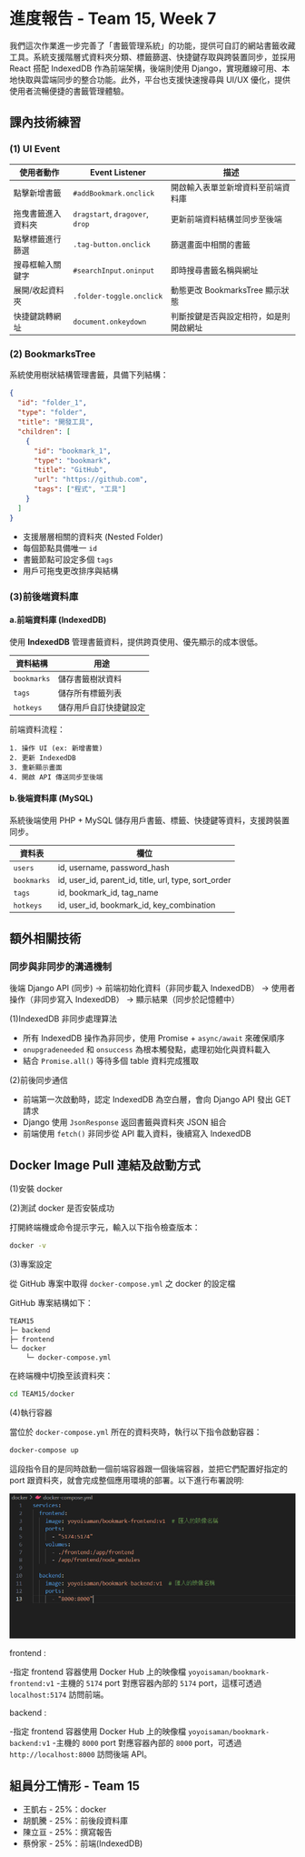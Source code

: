 # 進度報告 - Team 15, Week 7

我們這次作業進一步完善了「書籤管理系統」的功能，提供可自訂的網站書籤收藏工具。系統支援階層式資料夾分類、標籤篩選、快捷鍵存取與跨裝置同步，並採用 React 搭配 IndexedDB 作為前端架構，後端則使用 Django，實現離線可用、本地快取與雲端同步的整合功能。此外，平台也支援快速搜尋與 UI/UX 優化，提供使用者流暢便捷的書籤管理體驗。


## 課內技術練習

### (1) UI Event

| 使用者動作             | Event Listener                 | 描述 |
|------------------------|------------------------------|------|
| 點擊新增書籤           | `#addBookmark.onclick`       | 開啟輸入表單並新增資料至前端資料庫 |
| 拖曳書籤進入資料夾     | `dragstart`, `dragover`, `drop` | 更新前端資料結構並同步至後端 |
| 點擊標籤進行篩選       | `.tag-button.onclick`        | 篩選畫面中相關的書籤 |
| 搜尋框輸入關鍵字       | `#searchInput.oninput`       | 即時搜尋書籤名稱與網址 |
| 展開/收起資料夾        | `.folder-toggle.onclick`     | 動態更改 BookmarksTree 顯示狀態 |
| 快捷鍵跳轉網址         | `document.onkeydown`         | 判斷按鍵是否與設定相符，如是則開啟網址 |


### (2) BookmarksTree

系統使用樹狀結構管理書籤，具備下列結構：

```json
{
  "id": "folder_1",
  "type": "folder",
  "title": "開發工具",
  "children": [
    {
      "id": "bookmark_1",
      "type": "bookmark",
      "title": "GitHub",
      "url": "https://github.com",
      "tags": ["程式", "工具"]
    }
  ]
}
```

- 支援層層相關的資料夾 (Nested Folder)
- 每個節點具備唯一 `id`
- 書籤節點可設定多個 `tags`
- 用戶可拖曳更改排序與結構


### (3)前後端資料庫

#### a.前端資料庫 (IndexedDB)

使用 **IndexedDB** 管理書籤資料，提供跨頁使用、優先顯示的成本很低。

| 資料結構  | 用途                           |
|-----------|--------------------------------|
| `bookmarks` | 儲存書籤樹狀資料             |
| `tags`     | 儲存所有標籤列表               |
| `hotkeys`  | 儲存用戶自訂快捷鍵設定           |

前端資料流程：

```
1. 操作 UI (ex: 新增書籤)
2. 更新 IndexedDB
3. 重新顯示畫面
4. 開啟 API 傳送同步至後端
```


#### b.後端資料庫 (MySQL)

系統後端使用 PHP + MySQL 儲存用戶書籤、標籤、快捷鍵等資料，支援跨裝置同步。

| 資料表        | 欄位                                          |
|----------------|-----------------------------------------------|
| `users`        | id, username, password_hash                   |
| `bookmarks`    | id, user_id, parent_id, title, url, type, sort_order |
| `tags`         | id, bookmark_id, tag_name                     |
| `hotkeys`      | id, user_id, bookmark_id, key_combination     |



## 額外相關技術

### 同步與非同步的溝通機制
後端 Django API (同步) → 前端初始化資料（非同步載入 IndexedDB） → 使用者操作（非同步寫入 IndexedDB） → 顯示結果（同步於記憶體中）

(1)IndexedDB 非同步處理算法

- 所有 IndexedDB 操作為非同步，使用 Promise + `async/await` 來確保順序
- `onupgradeneeded` 和 `onsuccess` 為根本觸發點，處理初始化與資料載入
- 結合 `Promise.all()` 等待多個 table 資料完成獲取

(2)前後同步通信

- 前端第一次啟動時，認定 IndexedDB 為空白層，會向 Django API 發出 GET 請求
- Django 使用 `JsonResponse` 返回書籤與資料夾 JSON 組合
- 前端使用 `fetch()` 非同步從 API 載入資料，後續寫入 IndexedDB


## Docker Image Pull 連結及啟動方式

(1)安裝 docker

(2)測試 docker 是否安裝成功

打開終端機或命令提示字元，輸入以下指令檢查版本：

```bash
docker -v
```

(3)專案設定

從 GitHub 專案中取得 `docker-compose.yml` 之 docker 的設定檔

GitHub 專案結構如下：

```
TEAM15
├─ backend
├─ frontend
└─ docker
    └─ docker-compose.yml
```

在終端機中切換至該資料夾：

```bash
cd TEAM15/docker
```

(4)執行容器

當位於 `docker-compose.yml` 所在的資料夾時，執行以下指令啟動容器：

```bash
docker-compose up
```

這段指令目的是同時啟動一個前端容器跟一個後端容器，並把它們配置好指定的 port 跟資料夾，就會完成整個應用環境的部署。以下進行布署說明:

![img1](./report_imgs/Week07/img1.png)

frontend :

-指定 frontend 容器使用 Docker Hub 上的映像檔 `yoyoisaman/bookmark-frontend:v1`
-主機的 `5174` port 對應容器內部的 `5174` port，這樣可透過 `localhost:5174` 訪問前端。

backend :

-指定 frontend 容器使用 Docker Hub 上的映像檔 `yoyoisaman/bookmark-backend:v1`
-主機的 `8000` port 對應容器內部的 `8000` port，可透過 `http://localhost:8000` 訪問後端 API。


## 組員分工情形 - Team 15

- 王凱右 - 25%：docker
- 胡凱騰 - 25%：前後段資料庫
- 陳立亘 - 25%：撰寫報告
- 蔡佾家 - 25%：前端(IndexedDB)



